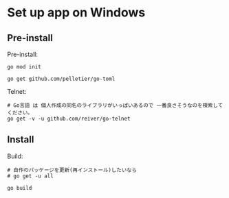 # Set up app on Windows

## Pre-install

Pre-install:  

```shell
go mod init

go get github.com/pelletier/go-toml
```

Telnet:  

```shell
# Go言語 は 個人作成の同名のライブラリがいっぱいあるので 一番良さそうなのを検索してください。
go get -v -u github.com/reiver/go-telnet
```

## Install

Build:  

```shell
# 自作のパッケージを更新(再インストール)したいなら
# go get -u all

go build
```
